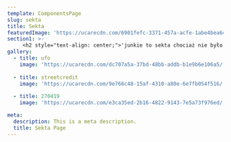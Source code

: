 ```yaml
---
template: ComponentsPage
slug: sekta
title: Sekta
featuredImage: 'https://ucarecdn.com/6901fefc-3371-457a-acfe-1abe4bea6494/'
section1: >-
     <h2 style="text-align: center;">'junkie to sekta chociaż nie było schizmy'</h2>
gallery:
  - title: ufo
    image: 'https://ucarecdn.com/dc707a5a-37bd-48bb-addb-b1e9b6e106a5/'
    
  - title: streetcredit
    image: 'https://ucarecdn.com/9e766c48-15af-4310-a80e-6e7fb054f516/'
    
  - title: 270419
    image: 'https://ucarecdn.com/e3ca35ed-2b16-4822-9143-7e5a73f976ed/'

meta:
  description: This is a meta description.
  title: Sekta Page
---
```


